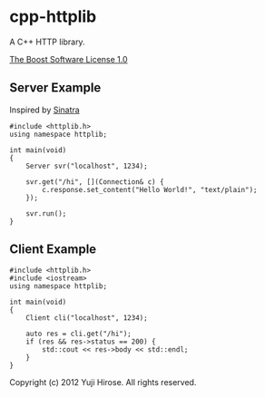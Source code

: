 cpp-httplib
===========

A C++ HTTP library.

[The Boost Software License 1.0](http://www.boost.org/LICENSE_1_0.txt)

Server Example
--------------

Inspired by [Sinatra](http://www.sinatrarb.com/) 

    #include <httplib.h>
    using namespace httplib;

    int main(void)
    {
        Server svr("localhost", 1234);

        svr.get("/hi", [](Connection& c) {
            c.response.set_content("Hello World!", "text/plain");
        });

        svr.run();
    }

Client Example
--------------

    #include <httplib.h>
    #include <iostream>
    using namespace httplib;

    int main(void)
    {
        Client cli("localhost", 1234);

        auto res = cli.get("/hi");
        if (res && res->status == 200) {
            std::cout << res->body << std::endl;
        }
    }

Copyright (c) 2012 Yuji Hirose. All rights reserved.
